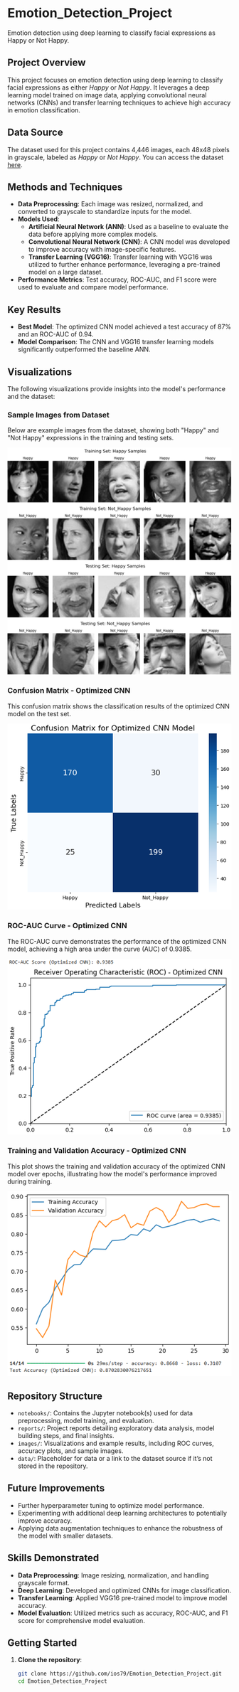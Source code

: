 # Emotion_Detection_Project
Emotion detection using deep learning to classify facial expressions as Happy or Not Happy.

## Project Overview
This project focuses on emotion detection using deep learning to classify facial expressions as either *Happy* or *Not Happy*. It leverages a deep learning model trained on image data, applying convolutional neural networks (CNNs) and transfer learning techniques to achieve high accuracy in emotion classification.

## Data Source
The dataset used for this project contains 4,446 images, each 48x48 pixels in grayscale, labeled as *Happy* or *Not Happy*. You can access the dataset [here](https://drive.google.com/file/d/1xESsWYBfx3FzR7-n-QWd3Sqh4hd2GmgF/view?usp=drive_link).

## Methods and Techniques
- **Data Preprocessing**: Each image was resized, normalized, and converted to grayscale to standardize inputs for the model.
- **Models Used**:
  - **Artificial Neural Network (ANN)**: Used as a baseline to evaluate the data before applying more complex models.
  - **Convolutional Neural Network (CNN)**: A CNN model was developed to improve accuracy with image-specific features.
  - **Transfer Learning (VGG16)**: Transfer learning with VGG16 was utilized to further enhance performance, leveraging a pre-trained model on a large dataset.
- **Performance Metrics**: Test accuracy, ROC-AUC, and F1 score were used to evaluate and compare model performance.

## Key Results
- **Best Model**: The optimized CNN model achieved a test accuracy of 87% and an ROC-AUC of 0.94.
- **Model Comparison**: The CNN and VGG16 transfer learning models significantly outperformed the baseline ANN.

## Visualizations
The following visualizations provide insights into the model's performance and the dataset:

### Sample Images from Dataset
Below are example images from the dataset, showing both "Happy" and "Not Happy" expressions in the training and testing sets.

![Sample Images](images/sample_images_happy_not_happy.png)

### Confusion Matrix - Optimized CNN
This confusion matrix shows the classification results of the optimized CNN model on the test set.

![Confusion Matrix](images/confusion_matrics_OPT_CNN.png)

### ROC-AUC Curve - Optimized CNN
The ROC-AUC curve demonstrates the performance of the optimized CNN model, achieving a high area under the curve (AUC) of 0.9385.

![ROC-AUC Curve](images/ROC_AUC_OPT_CNN.png)

### Training and Validation Accuracy - Optimized CNN
This plot shows the training and validation accuracy of the optimized CNN model over epochs, illustrating how the model's performance improved during training.

![Training and Validation Accuracy](images/training_validation_accuracy_OPT_CNN.png)

## Repository Structure
- `notebooks/`: Contains the Jupyter notebook(s) used for data preprocessing, model training, and evaluation.
- `reports/`: Project reports detailing exploratory data analysis, model building steps, and final insights.
- `images/`: Visualizations and example results, including ROC curves, accuracy plots, and sample images.
- `data/`: Placeholder for data or a link to the dataset source if it’s not stored in the repository.

## Future Improvements
- Further hyperparameter tuning to optimize model performance.
- Experimenting with additional deep learning architectures to potentially improve accuracy.
- Applying data augmentation techniques to enhance the robustness of the model with smaller datasets.

## Skills Demonstrated
- **Data Preprocessing**: Image resizing, normalization, and handling grayscale format.
- **Deep Learning**: Developed and optimized CNNs for image classification.
- **Transfer Learning**: Applied VGG16 pre-trained model to improve model accuracy.
- **Model Evaluation**: Utilized metrics such as accuracy, ROC-AUC, and F1 score for comprehensive model evaluation.

## Getting Started
1. **Clone the repository**:
   ```bash
   git clone https://github.com/ios79/Emotion_Detection_Project.git
   cd Emotion_Detection_Project
